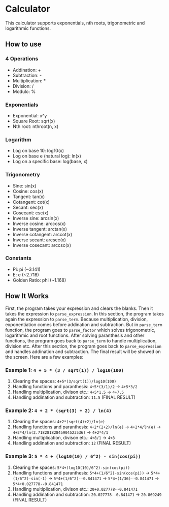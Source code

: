 # Calculator
This calculator supports exponentials, nth roots, trigonometric and logarithmic functions.
## How to use
### 4 Operations
- Addination: +
- Subtraction: -
- Multiplication: *
- Division: /
- Modulo: %
### Exponentials
- Exponential: x^y
- Square Root: sqrt(x)
- Nth root: nthroot(n, x)
### Logarithm
- Log on base 10: log10(x)
- Log on base e (natural log): ln(x)
- Log on a specific base: log(base, x)
### Trigonometry
- Sine: sin(x)
- Cosine: cos(x)
- Tangent: tan(x)
- Cotangent: cot(x)
- Secant: sec(x)
- Cosecant: csc(x)
- Inverse sine: arcsin(x)
- Inverse cosine: arccos(x)
- Inverse tangent: arctan(x)
- Inverse cotangent: arccot(x)
- Inverse secant: arcsec(x)
- Inverse cosecant: arccsc(x)
### Constants
- Pi: pi (~3.141)
- E: e (~2.718)
- Golden Ratio: phi (~1.168)
## How It Works
First, the program takes your expression and clears the blanks. Then it takes the expression to `parse_expression`. In this section, the program takes again the expression to `parse_term`. Because multiplication, division, exponentiation comes before addination and subtraction. But in `parse_term` function, the program goes to `parse_factor` which solves trigonometric, logarithmic and root functions. After solving paranthesis and other functions, the program goes back to `parse_term` to handle multiplication, division etc. After this section, the program goes back to `parse_expression` and handles addination and subtraction. The final result will be showed on the screen. Here are a few examples:<br/>
### Example 1: `4 + 5 * (3 / sqrt(1)) / log10(100)`
1. Clearing the spaces: `4+5*(3/sqrt(1))/log10(100)`
2. Handling functions and paranthesis: `4+5*(3/1)/2` -> `4+5*3/2`
3. Handling multiplication, divison etc.: `4+5*1.5` -> `4+7.5`
4. Handling addination and subtraction: `11.5` (FINAL RESULT)
### Example 2: `4 + 2 * (sqrt(3) + 2) / ln(4)`
1. Clearing the spaces: `4+2*(sqrt(4)+2)/ln(e)`
2. Handling functions and paranthesis: `4+2*(2+2)/ln(e)` -> `4+2*4/ln(e)` -> `4+2*4/ln(2.71828182845904523536)` -> `4+2*4/1`
3. Handling multiplication, divison etc.: `4+8/1` -> `4+8`
4. Handling addination and subtraction: `12` (FINAL RESULT)
### Example 3: `5 * 4 + (log10(10) / 6^2) - sin(cos(pi))`
1. Clearing the spaces: `5*4+(log10(10)/6^2)-sin(cos(pi))`
2. Handling functions and paranthesis: `5*4+(1/6^2)-sin(cos(pi))` -> `5*4+(1/6^2)-sin(-1)` -> `5*4+(1/6^2)--0.841471` -> `5*4+(1/36)--0.841471` -> `5*4+0.027778--0.841471`
3. Handling multiplication, divison etc.: `20+0.027778--0.841471`
4. Handling addination and subtraction: `20.027778--0.841471` -> `20.869249` (FINAL RESULT)
